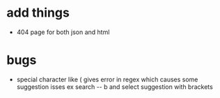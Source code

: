 # add things

* 404 page for both json and html

# bugs

* special character like ( gives error in regex which causes some suggestion isses ex search -- b and select suggestion with brackets

